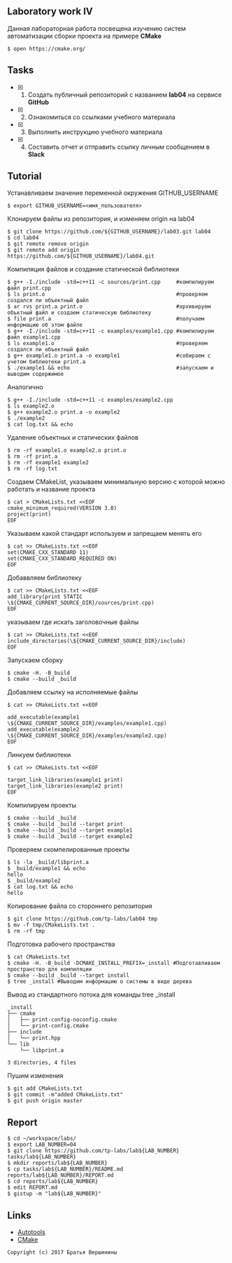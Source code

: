 ## Laboratory work IV

Данная лабораторная работа посвещена изучению систем автоматизации сборки проекта на примере **CMake**

```ShellSession
$ open https://cmake.org/
```

## Tasks

- [X] 1. Создать публичный репозиторий с названием **lab04** на сервисе **GitHub**
- [X] 2. Ознакомиться со ссылками учебного материала
- [X] 3. Выполнить инструкцию учебного материала
- [X] 4. Составить отчет и отправить ссылку личным сообщением в **Slack**

## Tutorial
Устанавливаем значение переменной окружения GITHUB_USERNAME 
```ShellSession
$ export GITHUB_USERNAME=<имя_пользователя>
```
Клонируем файлы из репозитория, и изменяем origin на lab04 
```ShellSession
$ git clone https://github.com/${GITHUB_USERNAME}/lab03.git lab04
$ cd lab04
$ git remote remove origin
$ git remote add origin https://github.com/${GITHUB_USERNAME}/lab04.git
```
Компиляция файлов и создание статической библиотеки
```ShellSession
$ g++ -I./include -std=c++11 -c sources/print.cpp     #компилируем файл print.cpp
$ ls print.o                                          #проверяем создался ли объектный файл 
$ ar rvs print.a print.o                              #архивируем объктный файл и создаем статическую библиотеку
$ file print.a                                        #получаем информацию об этом файле
$ g++ -I./include -std=c++11 -c examples/example1.cpp #компилируем файл example1.cpp
$ ls example1.o                                       #проверяем создался ли объектный файл
$ g++ example1.o print.a -o example1                  #собираем с учетом библиотеки print.a
$ ./example1 && echo                                  #запускаем и выводим содержимое
```
Аналогично 
```ShellSession
$ g++ -I./include -std=c++11 -c examples/example2.cpp
$ ls example2.o
$ g++ example2.o print.a -o example2
$ ./example2
$ cat log.txt && echo
```
Удаление объектных и статических файлов
```ShellSession
$ rm -rf example1.o example2.o print.o 
$ rm -rf print.a 
$ rm -rf example1 example2
$ rm -rf log.txt
```
Создаем СMakeList, указываем минимальную версию с которой можно работать и название проекта
```ShellSession
$ cat > CMakeLists.txt <<EOF
cmake_minimum_required(VERSION 3.0)
project(print)
EOF
```
Указываем какой стандарт используем и запрещаем менять его 
```ShellSession
$ cat >> CMakeLists.txt <<EOF
set(CMAKE_CXX_STANDARD 11)
set(CMAKE_CXX_STANDARD_REQUIRED ON)
EOF
```
Добаввляем библиотеку
```ShellSession
$ cat >> CMakeLists.txt <<EOF
add_library(print STATIC \${CMAKE_CURRENT_SOURCE_DIR}/sources/print.cpp)
EOF
```
указываем где искать заголовочные файлы
```ShellSession
$ cat >> CMakeLists.txt <<EOF
include_directories(\${CMAKE_CURRENT_SOURCE_DIR}/include)
EOF
```
Запускаем сборку
```ShellSession
$ cmake -H. -B_build
$ cmake --build _build
```
Добавляем ссылку на исполняемые файлы
```ShellSession
$ cat >> CMakeLists.txt <<EOF

add_executable(example1 \${CMAKE_CURRENT_SOURCE_DIR}/examples/example1.cpp)
add_executable(example2 \${CMAKE_CURRENT_SOURCE_DIR}/examples/example2.cpp)
EOF
```
Линкуем библиотеки
```ShellSession
$ cat >> CMakeLists.txt <<EOF

target_link_libraries(example1 print)
target_link_libraries(example2 print)
EOF
```
Компилируем проекты
```ShellSession
$ cmake --build _build
$ cmake --build _build --target print
$ cmake --build _build --target example1
$ cmake --build _build --target example2
```
Проверяем скомпелированные проекты
```ShellSession
$ ls -la _build/libprint.a
$ _build/example1 && echo
hello
$ _build/example2
$ cat log.txt && echo
hello
```
Копирование файла со стороннего репозитория
```ShellSession
$ git clone https://github.com/tp-labs/lab04 tmp
$ mv -f tmp/CMakeLists.txt .
$ rm -rf tmp
```
Подготовка рабочего пространства
```ShellSession
$ cat CMakeLists.txt
$ cmake -H. -B_build -DCMAKE_INSTALL_PREFIX=_install #Подготавливаем пространство для компиляции
$ cmake --build _build --target install
$ tree _install #Выводим информацию о системы в виде дерева
```
Вывод из стандартного потока для команды tree _install
```
_install
├── cmake
│   ├── print-config-noconfig.cmake
│   └── print-config.cmake
├── include
│   └── print.hpp
└── lib
    └── libprint.a

3 directories, 4 files
```
Пушим изменения
```ShellSession
$ git add CMakeLists.txt
$ git commit -m"added CMakeLists.txt"
$ git push origin master
```

## Report

```ShellSession
$ cd ~/workspace/labs/
$ export LAB_NUMBER=04
$ git clone https://github.com/tp-labs/lab${LAB_NUMBER} tasks/lab${LAB_NUMBER}
$ mkdir reports/lab${LAB_NUMBER}
$ cp tasks/lab${LAB_NUMBER}/README.md reports/lab${LAB_NUMBER}/REPORT.md
$ cd reports/lab${LAB_NUMBER}
$ edit REPORT.md
$ gistup -m "lab${LAB_NUMBER}"
```

## Links

- [Autotools](http://www.gnu.org/software/automake/manual/html_node/Autotools-Introduction.html)
- [CMake](https://cgold.readthedocs.io/en/latest/index.html)

```
Copyright (c) 2017 Братья Вершинины
```
